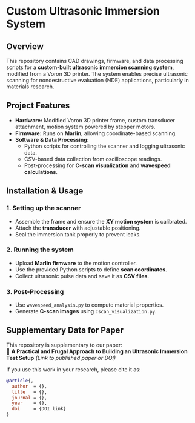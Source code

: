 # Custom Ultrasonic Immersion System

## Overview
This repository contains CAD drawings, firmware, and data processing scripts for a **custom-built ultrasonic immersion scanning system**, modified from a Voron 3D printer. The system enables precise ultrasonic scanning for nondestructive evaluation (NDE) applications, particularly in materials research.

## Project Features
- **Hardware:** Modified Voron 3D printer frame, custom transducer attachment, motion system powered by stepper motors.
- **Firmware:** Runs on **Marlin**, allowing coordinate-based scanning.
- **Software & Data Processing:**
  - Python scripts for controlling the scanner and logging ultrasonic data.
  - CSV-based data collection from oscilloscope readings.
  - Post-processing for **C-scan visualization** and **wavespeed calculations**.

## Installation & Usage
### 1. Setting up the scanner
- Assemble the frame and ensure the **XY motion system** is calibrated.
- Attach the **transducer** with adjustable positioning.
- Seal the immersion tank properly to prevent leaks.

### 2. Running the system
- Upload **Marlin firmware** to the motion controller.
- Use the provided Python scripts to define **scan coordinates**.
- Collect ultrasonic pulse data and save it as **CSV files**.

### 3. Post-Processing
- Use `wavespeed_analysis.py` to compute material properties.
- Generate **C-scan images** using `cscan_visualization.py`.

## Supplementary Data for Paper
This repository is supplementary to our paper:  
📄 **A Practical and Frugal Approach to Building an Ultrasonic Immersion Test Setup** *(Link to published paper or DOI)*  

If you use this work in your research, please cite it as:  
```bibtex
@article{,
  author  = {},
  title   = {},
  journal = {},
  year    = {},
  doi     = {DOI link}
}
